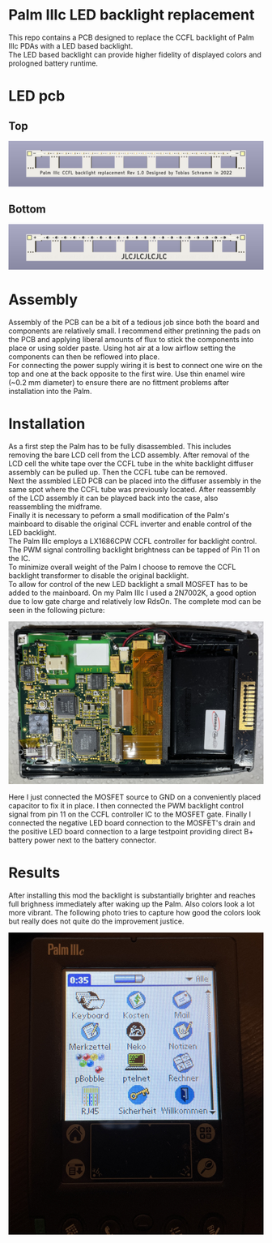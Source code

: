 Palm IIIc LED backlight replacement
===================================

This repo contains a PCB designed to replace the CCFL backlight of Palm
IIIc PDAs with a LED based backlight.  
The LED based backlight can provide higher fidelity of displayed colors
and prologned battery runtime.

# LED pcb

## Top

![Render of PCB top side](/assets/pcb_top.png)

## Bottom

![Render of PCB bottom side](/assets/pcb_bottom.png)

# Assembly

Assembly of the PCB can be a bit of a tedious job since both the board and
components are relatively small. I recommend either pretinning the pads on
the PCB and applying liberal amounts of flux to stick the components into
place or using solder paste. Using hot air at a low airflow setting the
components can then be reflowed into place.  
For connecting the power supply wiring it is best to connect one wire on
the top and one at the back opposite to the first wire. Use thin enamel
wire (~0.2 mm diameter) to ensure there are no fittment problems after
installation into the Palm.

# Installation

As a first step the Palm has to be fully disassembled. This includes
removing the bare LCD cell from the LCD assembly. After removal of the LCD
cell the white tape over the CCFL tube in the white backlight diffuser
assembly can be pulled up. Then the CCFL tube can be removed.  
Next the assmbled LED PCB can be placed into the diffuser assembly in the
same spot where the CCFL tube was previously located. After reassembly of
the LCD assembly it can be playced back into the case, also reassembling
the midframe.  
Finally it is necessary to peform a small modification of the Palm's 
mainboard to disable the original CCFL inverter and enable control of the
LED backlight.  
The Palm IIIc employs a LX1686CPW CCFL controller for backlight control.
The PWM signal controlling backlight brightness can be tapped of Pin 11
on the IC.  
To minimize overall weight of the Palm I choose to remove the CCFL
backlight transformer to disable the original backlight.  
To allow for control of the new LED backlight a small MOSFET has to be
added to the mainboard. On my Palm IIIc I used a 2N7002K, a good option
due to low gate charge and relatively low RdsOn. The complete mod can be
seen in the following picture:

![Picture of modded mainboard](/assets/mainboard_modded.JPG)

Here I just connected the MOSFET source to GND on a conveniently placed
capacitor to fix it in place. I then connected the PWM backlight control
signal from pin 11 on the CCFL controller IC to the MOSFET gate. Finally
I connected the negative LED board connection to the MOSFET's drain and
the positive LED board connection to a large testpoint providing direct B+
battery power next to the battery connector.

# Results

After installing this mod the backlight is substantially brighter and
reaches full brighness immediately after waking up the Palm. Also colors
look a lot more vibrant. The following photo tries to capture how good the
colors look but really does not quite do the improvement justice.

![Picture of colors on screen post mod](/assets/colors_modded.JPG)
